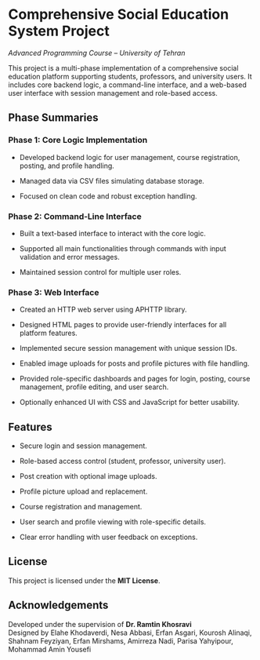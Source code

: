 ﻿# Comprehensive Social Education System Project

_Advanced Programming Course – University of Tehran_


This project is a multi-phase implementation of a comprehensive social education platform supporting students, professors, and university users. It includes core backend logic, a command-line interface, and a web-based user interface with session management and role-based access.


## Phase Summaries

### Phase 1: Core Logic Implementation

-   Developed backend logic for user management, course registration, posting, and profile handling.
    
-   Managed data via CSV files simulating database storage.
    
-   Focused on clean code and robust exception handling.
    

### Phase 2: Command-Line Interface

-   Built a text-based interface to interact with the core logic.
    
-   Supported all main functionalities through commands with input validation and error messages.
    
-   Maintained session control for multiple user roles.
    

### Phase 3: Web Interface

-   Created an HTTP web server using APHTTP library.
    
-   Designed HTML pages to provide user-friendly interfaces for all platform features.
    
-   Implemented secure session management with unique session IDs.
    
-   Enabled image uploads for posts and profile pictures with file handling.
    
-   Provided role-specific dashboards and pages for login, posting, course management, profile editing, and user search.
    
-   Optionally enhanced UI with CSS and JavaScript for better usability.
    

## Features

-   Secure login and session management.
-   Role-based access control (student, professor, university user).   
-   Post creation with optional image uploads.
    
-   Profile picture upload and replacement.
    
-   Course registration and management.
    
-   User search and profile viewing with role-specific details.
    
-   Clear error handling with user feedback on exceptions.
    


## License

This project is licensed under the **MIT License**.

## Acknowledgements

Developed under the supervision of **Dr. Ramtin Khosravi**  
Designed by Elahe Khodaverdi, Nesa Abbasi, Erfan Asgari, Kourosh Alinaqi, Shahnam Feyziyan, Erfan Mirshams, Amirreza Nadi, Parisa Yahyipour, Mohammad Amin Yousefi
